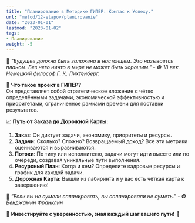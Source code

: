```yaml
---
title: "Планирование в Методике ГИПЕР: Компас к Успеху."
url: "metod/12-etapov/planirovanie"
date: "2023-01-01"
lastmod: "2023-01-02"
tags:
- Планирование
weight: -5
---
```

💭 _"Будущее должно быть заложено в настоящем. Это называется планом. Без него ничто в мире не может быть хорошим."_ - _**©** 18 век. Немецкий философ Г. К. Лихтенберг._

🎯 **Что такое проект в ГИПЕР?**  
Он представляет собой стратегическое вложение с чётко определёнными задачами, экономической эффективностью и приоритетами, ограниченное рамками времени для поставки результатов.

📈 **Путь от Заказа до Дорожной Карты:**

1. **Заказ**: Он диктует задачи, экономику, приоритеты и ресурсы.
2. **Задачи**: Сколько? Сложно? Возвращаемый доход? Все эти метрики оцениваются и выравниваются.
3. **Потоки**: По типу или исполнителю, задачи могут идти вместе или по очереди, создавая уникальные пути выполнения.
4. **Ресурсный План**: Когда и кем? Определите кадровые ресурсы и график для каждой задачи.
5. **Дорожная Карта**: Вышли из лабиринта и у вас есть чёткая карта к завершению!

💭 _"Если вы не сумели спланировать, вы спланировали не суметь."_ - _**©** Бенджамин Франклин_

🌟 **Инвестируйте с уверенностью, зная каждый шаг вашего пути!** 🌟